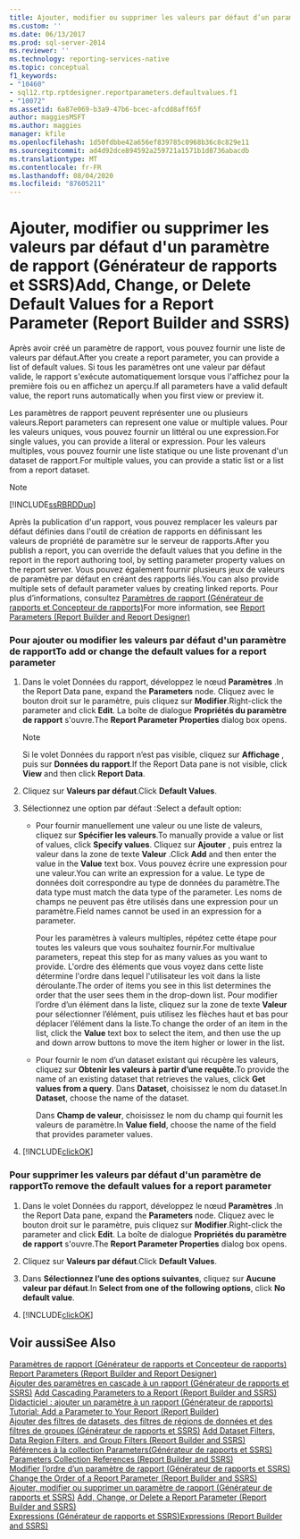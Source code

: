 ```yaml
---
title: Ajouter, modifier ou supprimer les valeurs par défaut d’un paramètre de rapport (Générateur de rapports et SSRS) | Microsoft Docs
ms.custom: ''
ms.date: 06/13/2017
ms.prod: sql-server-2014
ms.reviewer: ''
ms.technology: reporting-services-native
ms.topic: conceptual
f1_keywords:
- "10460"
- sql12.rtp.rptdesigner.reportparameters.defaultvalues.f1
- "10072"
ms.assetid: 6a87e069-b3a9-47b6-bcec-afcdd8aff65f
author: maggiesMSFT
ms.author: maggies
manager: kfile
ms.openlocfilehash: 1d50fdbbe42a656ef839785c0968b36c8c829e11
ms.sourcegitcommit: ad4d92dce894592a259721a1571b1d8736abacdb
ms.translationtype: MT
ms.contentlocale: fr-FR
ms.lasthandoff: 08/04/2020
ms.locfileid: "87605211"
---
```

# <a name="add-change-or-delete-default-values-for-a-report-parameter-report-builder-and-ssrs"></a><span data-ttu-id="7acc0-102">Ajouter, modifier ou supprimer les valeurs par défaut d'un paramètre de rapport (Générateur de rapports et SSRS)</span><span class="sxs-lookup"><span data-stu-id="7acc0-102">Add, Change, or Delete Default Values for a Report Parameter (Report Builder and SSRS)</span></span>
  <span data-ttu-id="7acc0-103">Après avoir créé un paramètre de rapport, vous pouvez fournir une liste de valeurs par défaut.</span><span class="sxs-lookup"><span data-stu-id="7acc0-103">After you create a report parameter, you can provide a list of default values.</span></span> <span data-ttu-id="7acc0-104">Si tous les paramètres ont une valeur par défaut valide, le rapport s'exécute automatiquement lorsque vous l'affichez pour la première fois ou en affichez un aperçu.</span><span class="sxs-lookup"><span data-stu-id="7acc0-104">If all parameters have a valid default value, the report runs automatically when you first view or preview it.</span></span>  
  
 <span data-ttu-id="7acc0-105">Les paramètres de rapport peuvent représenter une ou plusieurs valeurs.</span><span class="sxs-lookup"><span data-stu-id="7acc0-105">Report parameters can represent one value or multiple values.</span></span> <span data-ttu-id="7acc0-106">Pour les valeurs uniques, vous pouvez fournir un littéral ou une expression.</span><span class="sxs-lookup"><span data-stu-id="7acc0-106">For single values, you can provide a literal or expression.</span></span> <span data-ttu-id="7acc0-107">Pour les valeurs multiples, vous pouvez fournir une liste statique ou une liste provenant d'un dataset de rapport.</span><span class="sxs-lookup"><span data-stu-id="7acc0-107">For multiple values, you can provide a static list or a list from a report dataset.</span></span>  
  
> [!NOTE]  
>  [!INCLUDE[ssRBRDDup](../../includes/ssrbrddup-md.md)]  
  
 <span data-ttu-id="7acc0-108">Après la publication d'un rapport, vous pouvez remplacer les valeurs par défaut définies dans l'outil de création de rapports en définissant les valeurs de propriété de paramètre sur le serveur de rapports.</span><span class="sxs-lookup"><span data-stu-id="7acc0-108">After you publish a report, you can override the default values that you define in the report in the report authoring tool, by setting parameter property values on the report server.</span></span> <span data-ttu-id="7acc0-109">Vous pouvez également fournir plusieurs jeux de valeurs de paramètre par défaut en créant des rapports liés.</span><span class="sxs-lookup"><span data-stu-id="7acc0-109">You can also provide multiple sets of default parameter values by creating linked reports.</span></span> <span data-ttu-id="7acc0-110">Pour plus d’informations, consultez  [Paramètres de rapport &#40;Générateur de rapports et Concepteur de rapports&#41;](report-parameters-report-builder-and-report-designer.md)</span><span class="sxs-lookup"><span data-stu-id="7acc0-110">For more information, see  [Report Parameters &#40;Report Builder and Report Designer&#41;](report-parameters-report-builder-and-report-designer.md)</span></span>  
  
### <a name="to-add-or-change-the-default-values-for-a-report-parameter"></a><span data-ttu-id="7acc0-111">Pour ajouter ou modifier les valeurs par défaut d'un paramètre de rapport</span><span class="sxs-lookup"><span data-stu-id="7acc0-111">To add or change the default values for a report parameter</span></span>  
  
1.  <span data-ttu-id="7acc0-112">Dans le volet Données du rapport, développez le nœud **Paramètres** .</span><span class="sxs-lookup"><span data-stu-id="7acc0-112">In the Report Data pane, expand the **Parameters** node.</span></span> <span data-ttu-id="7acc0-113">Cliquez avec le bouton droit sur le paramètre, puis cliquez sur **Modifier**.</span><span class="sxs-lookup"><span data-stu-id="7acc0-113">Right-click the parameter and click **Edit**.</span></span> <span data-ttu-id="7acc0-114">La boîte de dialogue **Propriétés du paramètre de rapport** s'ouvre.</span><span class="sxs-lookup"><span data-stu-id="7acc0-114">The **Report Parameter Properties** dialog box opens.</span></span>  
  
    > [!NOTE]  
    >  <span data-ttu-id="7acc0-115">Si le volet Données du rapport n’est pas visible, cliquez sur **Affichage** , puis sur **Données du rapport**.</span><span class="sxs-lookup"><span data-stu-id="7acc0-115">If the Report Data pane is not visible, click **View** and then click **Report Data**.</span></span>  
  
2.  <span data-ttu-id="7acc0-116">Cliquez sur **Valeurs par défaut**.</span><span class="sxs-lookup"><span data-stu-id="7acc0-116">Click **Default Values**.</span></span>  
  
3.  <span data-ttu-id="7acc0-117">Sélectionnez une option par défaut :</span><span class="sxs-lookup"><span data-stu-id="7acc0-117">Select a default option:</span></span>  
  
    -   <span data-ttu-id="7acc0-118">Pour fournir manuellement une valeur ou une liste de valeurs, cliquez sur **Spécifier les valeurs**.</span><span class="sxs-lookup"><span data-stu-id="7acc0-118">To manually provide a value or list of values, click **Specify values**.</span></span> <span data-ttu-id="7acc0-119">Cliquez sur **Ajouter** , puis entrez la valeur dans la zone de texte **Valeur** .</span><span class="sxs-lookup"><span data-stu-id="7acc0-119">Click **Add** and then enter the value in the **Value** text box.</span></span> <span data-ttu-id="7acc0-120">Vous pouvez écrire une expression pour une valeur.</span><span class="sxs-lookup"><span data-stu-id="7acc0-120">You can write an expression for a value.</span></span> <span data-ttu-id="7acc0-121">Le type de données doit correspondre au type de données du paramètre.</span><span class="sxs-lookup"><span data-stu-id="7acc0-121">The data type must match the data type of the parameter.</span></span> <span data-ttu-id="7acc0-122">Les noms de champs ne peuvent pas être utilisés dans une expression pour un paramètre.</span><span class="sxs-lookup"><span data-stu-id="7acc0-122">Field names cannot be used in an expression for a parameter.</span></span>  
  
         <span data-ttu-id="7acc0-123">Pour les paramètres à valeurs multiples, répétez cette étape pour toutes les valeurs que vous souhaitez fournir.</span><span class="sxs-lookup"><span data-stu-id="7acc0-123">For multivalue parameters, repeat this step for as many values as you want to provide.</span></span> <span data-ttu-id="7acc0-124">L'ordre des éléments que vous voyez dans cette liste détermine l'ordre dans lequel l'utilisateur les voit dans la liste déroulante.</span><span class="sxs-lookup"><span data-stu-id="7acc0-124">The order of items you see in this list determines the order that the user sees them in the drop-down list.</span></span> <span data-ttu-id="7acc0-125">Pour modifier l’ordre d’un élément dans la liste, cliquez sur la zone de texte **Valeur** pour sélectionner l’élément, puis utilisez les flèches haut et bas pour déplacer l’élément dans la liste.</span><span class="sxs-lookup"><span data-stu-id="7acc0-125">To change the order of an item in the list, click the **Value** text box to select the item, and then use the up and down arrow buttons to move the item higher or lower in the list.</span></span>  
  
    -   <span data-ttu-id="7acc0-126">Pour fournir le nom d’un dataset existant qui récupère les valeurs, cliquez sur **Obtenir les valeurs à partir d’une requête**.</span><span class="sxs-lookup"><span data-stu-id="7acc0-126">To provide the name of an existing dataset that retrieves the values, click **Get values from a query**.</span></span> <span data-ttu-id="7acc0-127">Dans **Dataset**, choisissez le nom du dataset.</span><span class="sxs-lookup"><span data-stu-id="7acc0-127">In **Dataset**, choose the name of the dataset.</span></span>  
  
         <span data-ttu-id="7acc0-128">Dans **Champ de valeur**, choisissez le nom du champ qui fournit les valeurs de paramètre.</span><span class="sxs-lookup"><span data-stu-id="7acc0-128">In **Value field**, choose the name of the field that provides parameter values.</span></span>  
  
4.  [!INCLUDE[clickOK](../../includes/clickok-md.md)]  
  
### <a name="to-remove-the-default-values-for-a-report-parameter"></a><span data-ttu-id="7acc0-129">Pour supprimer les valeurs par défaut d'un paramètre de rapport</span><span class="sxs-lookup"><span data-stu-id="7acc0-129">To remove the default values for a report parameter</span></span>  
  
1.  <span data-ttu-id="7acc0-130">Dans le volet Données du rapport, développez le nœud **Paramètres** .</span><span class="sxs-lookup"><span data-stu-id="7acc0-130">In the Report Data pane, expand the **Parameters** node.</span></span> <span data-ttu-id="7acc0-131">Cliquez avec le bouton droit sur le paramètre, puis cliquez sur **Modifier**.</span><span class="sxs-lookup"><span data-stu-id="7acc0-131">Right-click the parameter and click **Edit**.</span></span> <span data-ttu-id="7acc0-132">La boîte de dialogue **Propriétés du paramètre de rapport** s'ouvre.</span><span class="sxs-lookup"><span data-stu-id="7acc0-132">The **Report Parameter Properties** dialog box opens.</span></span>  
  
2.  <span data-ttu-id="7acc0-133">Cliquez sur **Valeurs par défaut**.</span><span class="sxs-lookup"><span data-stu-id="7acc0-133">Click **Default Values**.</span></span>  
  
3.  <span data-ttu-id="7acc0-134">Dans **Sélectionnez l’une des options suivantes**, cliquez sur **Aucune valeur par défaut**.</span><span class="sxs-lookup"><span data-stu-id="7acc0-134">In **Select from one of the following options**, click **No default value**.</span></span>  
  
4.  [!INCLUDE[clickOK](../../includes/clickok-md.md)]  
  
## <a name="see-also"></a><span data-ttu-id="7acc0-135">Voir aussi</span><span class="sxs-lookup"><span data-stu-id="7acc0-135">See Also</span></span>  
 <span data-ttu-id="7acc0-136">[Paramètres de rapport &#40;Générateur de rapports et Concepteur de rapports&#41;](report-parameters-report-builder-and-report-designer.md) </span><span class="sxs-lookup"><span data-stu-id="7acc0-136">[Report Parameters &#40;Report Builder and Report Designer&#41;](report-parameters-report-builder-and-report-designer.md) </span></span>  
 <span data-ttu-id="7acc0-137">[Ajouter des paramètres en cascade à un rapport &#40;Générateur de rapports et SSRS&#41;](add-cascading-parameters-to-a-report-report-builder-and-ssrs.md) </span><span class="sxs-lookup"><span data-stu-id="7acc0-137">[Add Cascading Parameters to a Report &#40;Report Builder and SSRS&#41;](add-cascading-parameters-to-a-report-report-builder-and-ssrs.md) </span></span>  
 <span data-ttu-id="7acc0-138">[Didacticiel : ajouter un paramètre à un rapport &#40;Générateur de rapports&#41;](../tutorial-add-a-parameter-to-your-report-report-builder.md) </span><span class="sxs-lookup"><span data-stu-id="7acc0-138">[Tutorial: Add a Parameter to Your Report &#40;Report Builder&#41;](../tutorial-add-a-parameter-to-your-report-report-builder.md) </span></span>  
 <span data-ttu-id="7acc0-139">[Ajouter des filtres de datasets, des filtres de régions de données et des filtres de groupes &#40;Générateur de rapports et SSRS&#41;](add-dataset-filters-data-region-filters-and-group-filters.md) </span><span class="sxs-lookup"><span data-stu-id="7acc0-139">[Add Dataset Filters, Data Region Filters, and Group Filters &#40;Report Builder and SSRS&#41;](add-dataset-filters-data-region-filters-and-group-filters.md) </span></span>  
 <span data-ttu-id="7acc0-140">[Références à la collection Parameters&#40;Générateur de rapports et SSRS&#41;](built-in-collections-parameters-collection-references-report-builder.md) </span><span class="sxs-lookup"><span data-stu-id="7acc0-140">[Parameters Collection References &#40;Report Builder and SSRS&#41;](built-in-collections-parameters-collection-references-report-builder.md) </span></span>  
 <span data-ttu-id="7acc0-141">[Modifier l’ordre d’un paramètre de rapport &#40;Générateur de rapports et SSRS&#41;](change-the-order-of-a-report-parameter-report-builder-and-ssrs.md) </span><span class="sxs-lookup"><span data-stu-id="7acc0-141">[Change the Order of a Report Parameter &#40;Report Builder and SSRS&#41;](change-the-order-of-a-report-parameter-report-builder-and-ssrs.md) </span></span>  
 <span data-ttu-id="7acc0-142">[Ajouter, modifier ou supprimer un paramètre de rapport &#40;Générateur de rapports et SSRS&#41;](add-change-or-delete-a-report-parameter-report-builder-and-ssrs.md) </span><span class="sxs-lookup"><span data-stu-id="7acc0-142">[Add, Change, or Delete a Report Parameter &#40;Report Builder and SSRS&#41;](add-change-or-delete-a-report-parameter-report-builder-and-ssrs.md) </span></span>  
 [<span data-ttu-id="7acc0-143">Expressions &#40;Générateur de rapports et SSRS&#41;</span><span class="sxs-lookup"><span data-stu-id="7acc0-143">Expressions &#40;Report Builder and SSRS&#41;</span></span>](expressions-report-builder-and-ssrs.md)  
  
  
